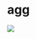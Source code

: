 # agg 
<a href="https://altcoder.cf/"><img src="https://img.pngio.com/website-logo-png-hamilton-rising-website-logo-png-400_400.png"></a>

